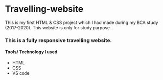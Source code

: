 # Travelling-website
<p>This is my first HTML & CSS project which I had made during my BCA study (2017-2020). This website is only for study purpose.</p>

<h3>This is a fully responsive travelling website.</h3>

<h4>Tools/ Technology I used</h4>
<ul>
<li>HTML</li>
<li>CSS</li>
<li>VS code</li></ul>
